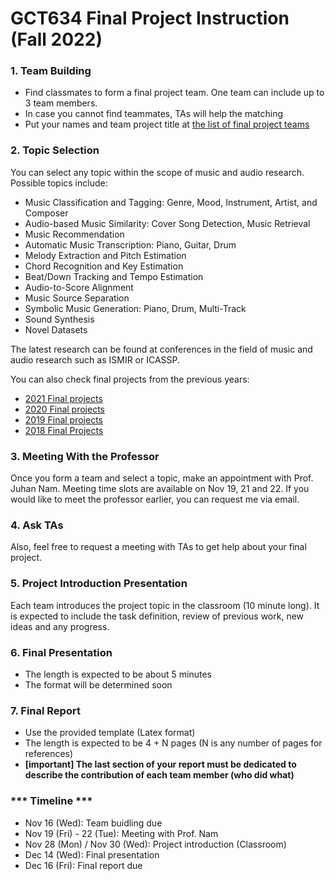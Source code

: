 # GCT634 Final Project Instruction (Fall 2022)


### 1. Team Building
- Find classmates to form a final project team. One team can include up to 3 team members.
- In case you cannot find teammates, TAs will help the matching
- Put your names and team project title at [the list of final project teams](https://docs.google.com/spreadsheets/d/18qcDU-sP5my4MKRx2kcyP5_6sVM6c8SaNYcVkNl7hH0/edit?usp=sharing)

### 2. Topic Selection
You can select any topic within the scope of music and audio research. Possible topics include:
- Music Classification and Tagging: Genre, Mood, Instrument, Artist, and Composer
- Audio-based Music Similarity: Cover Song Detection, Music Retrieval
- Music Recommendation
- Automatic Music Transcription: Piano, Guitar, Drum
- Melody Extraction and Pitch Estimation
- Chord Recognition and Key Estimation
- Beat/Down Tracking and Tempo Estimation
- Audio-to-Score Alignment
- Music Source Separation
- Symbolic Music Generation: Piano, Drum, Multi-Track
- Sound Synthesis
- Novel Datasets

The latest research can be found at conferences in the field of music and audio research such as ISMIR or ICASSP. 

You can also check final projects from the previous years: 
- [2021 Final projects](https://mac.kaist.ac.kr/~juhan/gct634/2021-Fall/final.html) 
- [2020 Final projects](https://mac.kaist.ac.kr/~juhan/gct634/2020-Fall/final.html) 
- [2019 Final projects](https://mac.kaist.ac.kr/~juhan/gct634/2019-Spr/final.html) 
- [2018 Final Projects](https://mac.kaist.ac.kr/~juhan/gct634/2018-Spr/final.html)

### 3. Meeting With the Professor
Once you form a team and select a topic, make an appointment with Prof. Juhan Nam. Meeting time slots are available on Nov 19, 21 and 22. If you would like to meet the professor earlier, you can request me via email. 

### 4. Ask TAs
Also, feel free to request a meeting with TAs to get help about your final project.

### 5. Project Introduction Presentation
Each team introduces the project topic in the classroom (10 minute long). It is expected to include the task definition, review of previous work, new ideas and any progress.  

### 6. Final Presentation
- The length is expected to be about 5 minutes
- The format will be determined soon 

### 7. Final Report
- Use the provided template (Latex format)
- The length is expected to be 4 + N pages (N is any number of pages for references)
- **[important] The last section of your report must be dedicated to describe the contribution of each team member (who did what)**

### *** Timeline ***
- Nov 16 (Wed): Team buidling due
- Nov 19 (Fri) - 22 (Tue): Meeting with Prof. Nam
- Nov 28 (Mon) / Nov 30 (Wed): Project introduction (Classroom)
- Dec 14 (Wed): Final presentation
- Dec 16 (Fri): Final report due

